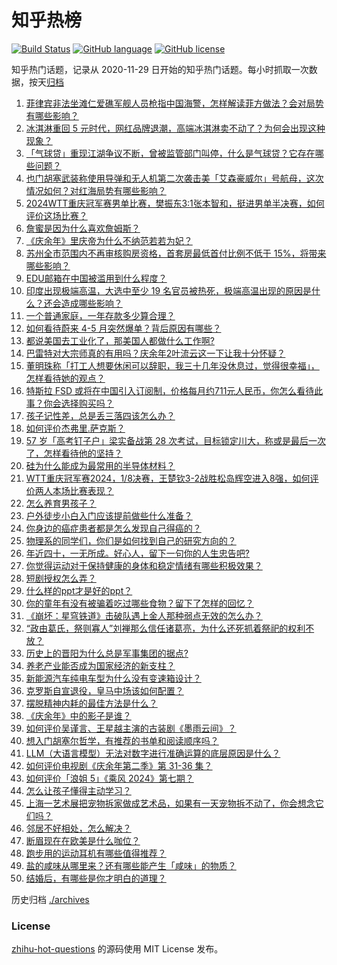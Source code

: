 # 知乎热榜
[![Build Status](https://github.com/ToWeLong/zhihu-hot-questions/workflows/CI/badge.svg)](https://github.com/ToWeLong/zhihu-hot-questions/actions)
[![GitHub language](https://img.shields.io/badge/language-golang-orange.svg)](https://golang.org/)
[![GitHub license](https://img.shields.io/github/license/ToWeLong/zhihu-hot-questions)](https://github.com/ToWeLong/zhihu-hot-questions/blob/main/LICENSE)

知乎热门话题，记录从 2020-11-29 日开始的知乎热门话题。每小时抓取一次数据，按天[归档](./archives)

<!-- BEGIN -->

1. [菲律宾非法坐滩仁爱礁军舰人员枪指中国海警，怎样解读菲方做法？会对局势有哪些影响？](https://www.zhihu.com/question/657899021)
1. [冰淇淋重回 5 元时代，网红品牌退潮，高端冰淇淋卖不动了？为何会出现这种现象？](https://www.zhihu.com/question/657904002)
1. [「气球贷」重现江湖争议不断，曾被监管部门叫停，什么是气球贷？它存在哪些问题？](https://www.zhihu.com/question/657888790)
1. [也门胡塞武装称使用导弹和无人机第二次袭击美「艾森豪威尔」号航母，这次情况如何？对红海局势有哪些影响？](https://www.zhihu.com/question/657888938)
1. [2024WTT重庆冠军赛男单比赛，樊振东3:1张本智和，挺进男单半决赛，如何评价这场比赛？](https://www.zhihu.com/question/657906561)
1. [詹蜜是因为什么喜欢詹姆斯？](https://www.zhihu.com/question/657911741)
1. [《庆余年》里庆帝为什么不纳范若若为妃？](https://www.zhihu.com/question/371498382)
1. [苏州全市范围内不再审核购房资格，首套房最低首付比例不低于 15%，将带来哪些影响？](https://www.zhihu.com/question/657905025)
1. [EDU邮箱在中国被滥用到什么程度？](https://www.zhihu.com/question/45555005)
1. [印度出现极端高温，大选中至少 19 名官员被热死，极端高温出现的原因是什么？还会造成哪些影响？](https://www.zhihu.com/question/657887610)
1. [一个普通家庭，一年存款多少算合理？](https://www.zhihu.com/question/305723555)
1. [如何看待蔚来 4-5 月突然爆单？背后原因有哪些？](https://www.zhihu.com/question/657647048)
1. [都说美国去工业化了，那美国人都做什么工作啊?](https://www.zhihu.com/question/641603330)
1. [巴雷特对大宗师真的有用吗？庆余年2叶流云这一下让我十分怀疑？](https://www.zhihu.com/question/657705637)
1. [董明珠称「打工人想要休闲可以辞职，我三十几年没休息过，觉得很幸福」，怎样看待她的观点？](https://www.zhihu.com/question/657858559)
1. [特斯拉 FSD 或将在中国引入订阅制，价格每月约711元人民币，你怎么看待此事？你会选择购买吗？](https://www.zhihu.com/question/657755355)
1. [孩子记性差，总是丢三落四该怎么办？](https://www.zhihu.com/question/657695719)
1. [如何评价杰弗里.萨克斯？](https://www.zhihu.com/question/268155852)
1. [57 岁「高考钉子户」梁实备战第 28 次考试，目标锁定川大，称或是最后一次了，怎样看待他的坚持？](https://www.zhihu.com/question/657810499)
1. [硅为什么能成为最常用的半导体材料？](https://www.zhihu.com/question/656430031)
1. [WTT重庆冠军赛2024，1/8决赛，王楚钦3-2战胜松岛辉空进入8强，如何评价两人本场比赛表现？](https://www.zhihu.com/question/657859031)
1. [怎么养育男孩子？](https://www.zhihu.com/question/39370050)
1. [户外徒步小白入门应该提前做些什么准备？](https://www.zhihu.com/question/656824317)
1. [你身边的癌症患者都是怎么发现自己得癌的？](https://www.zhihu.com/question/506470415)
1. [物理系的同学们，你们是如何找到自己的研究方向的？](https://www.zhihu.com/question/539565187)
1. [年近四十，一无所成。好心人，留下一句你的人生忠告吧?](https://www.zhihu.com/question/654724467)
1. [你觉得运动对于保持健康的身体和稳定情绪有哪些积极效果？](https://www.zhihu.com/question/656313161)
1. [短剧授权怎么弄？](https://www.zhihu.com/question/586609217)
1. [什么样的ppt才是好的ppt？](https://www.zhihu.com/question/298361291)
1. [你的童年有没有被骗着吃过哪些食物？留下了怎样的回忆？](https://www.zhihu.com/question/656827628)
1. [《崩坏：星穹铁道》击破队遇上金人那种弱点无效的怎么办？](https://www.zhihu.com/question/657704518)
1. [“政由葛氏，祭则寡人”刘禅那么信任诸葛亮，为什么还死抓着祭祀的权利不放？](https://www.zhihu.com/question/657539817)
1. [历史上的晋阳为什么总是军事集团的据点?](https://www.zhihu.com/question/616541133)
1. [养老产业能否成为国家经济的新支柱？](https://www.zhihu.com/question/657753538)
1. [新能源汽车纯电车型为什么没有变速箱设计？](https://www.zhihu.com/question/657315962)
1. [克罗斯自宣退役，皇马中场该如何配置？](https://www.zhihu.com/question/656791051)
1. [摆脱精神内耗的最佳方法是什么？](https://www.zhihu.com/question/651268196)
1. [《庆余年》中的影子是谁？](https://www.zhihu.com/question/657025101)
1. [如何评价吴谨言、王星越主演的古装剧《墨雨云间》？](https://www.zhihu.com/question/657897959)
1. [想入门胡塞尔哲学，有推荐的书单和阅读顺序吗？](https://www.zhihu.com/question/584067577)
1. [LLM（大语言模型）无法对数字进行准确运算的底层原因是什么？](https://www.zhihu.com/question/654932431)
1. [如何评价电视剧《庆余年第二季》第 31-36 集？](https://www.zhihu.com/question/657687502)
1. [如何评价「浪姐 5」《乘风 2024》第七期？](https://www.zhihu.com/question/657752966)
1. [怎么让孩子懂得主动学习？](https://www.zhihu.com/question/657427793)
1. [上海一艺术展把宠物拆家做成艺术品，如果有一天宠物拆不动了，你会想念它们吗？](https://www.zhihu.com/question/657900384)
1. [邻居不好相处，怎么解决？](https://www.zhihu.com/question/654770267)
1. [断眉现在在欧美是什么咖位？](https://www.zhihu.com/question/657781101)
1. [跑步用的运动耳机有哪些值得推荐？](https://www.zhihu.com/question/623709049)
1. [盐的咸味从哪里来？还有哪些能产生「咸味」的物质？](https://www.zhihu.com/question/657329862)
1. [结婚后，有哪些是你才明白的道理？](https://www.zhihu.com/question/657698103)

<!-- END -->

历史归档 [./archives](./archives)


### License
[zhihu-hot-questions](https://github.com/towelong/zhihu-hot-questions) 的源码使用 MIT License 发布。